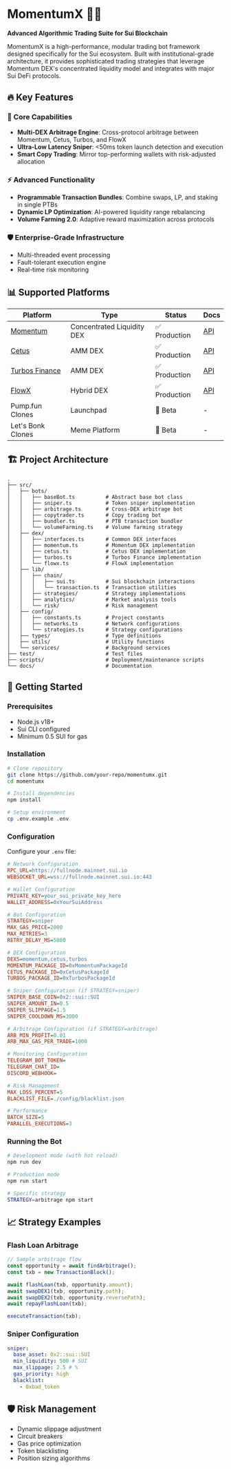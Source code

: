 
# MomentumX 🧠🚀

**Advanced Algorithmic Trading Suite for Sui Blockchain**

MomentumX is a high-performance, modular trading bot framework designed specifically for the Sui ecosystem. Built with institutional-grade architecture, it provides sophisticated trading strategies that leverage Momentum DEX's concentrated liquidity model and integrates with major Sui DeFi protocols.

## 🔥 Key Features

### 🚀 Core Capabilities
- **Multi-DEX Arbitrage Engine**: Cross-protocol arbitrage between Momentum, Cetus, Turbos, and FlowX
- **Ultra-Low Latency Sniper**: <50ms token launch detection and execution
- **Smart Copy Trading**: Mirror top-performing wallets with risk-adjusted allocation

### ⚡ Advanced Functionality
- **Programmable Transaction Bundles**: Combine swaps, LP, and staking in single PTBs
- **Dynamic LP Optimization**: AI-powered liquidity range rebalancing
- **Volume Farming 2.0**: Adaptive reward maximization across protocols

### 🛡️ Enterprise-Grade Infrastructure
- Multi-threaded event processing
- Fault-tolerant execution engine
- Real-time risk monitoring

## 📊 Supported Platforms

| Platform | Type | Status | Docs |
|----------|------|--------|------|
| [Momentum](https://momentum.xyz) | Concentrated Liquidity DEX | ✅ Production | [API](https://docs.momentum.xyz) |
| [Cetus](https://cetus.zone) | AMM DEX | ✅ Production | [API](https://docs.cetus.zone) |
| [Turbos Finance](https://turbos.finance) | AMM DEX | ✅ Production | [API](https://docs.turbos.finance) |
| [FlowX](https://flowx.finance) | Hybrid DEX | ✅ Production | [API](https://docs.flowx.finance) |
| Pump.fun Clones | Launchpad | 🔧 Beta | - |
| Let's Bonk Clones | Meme Platform | 🔧 Beta | - |

## 🏗 Project Architecture

```text
.
├── src/
│   ├── bots/
│   │   ├── baseBot.ts          # Abstract base bot class
│   │   ├── sniper.ts           # Token sniper implementation
│   │   ├── arbitrage.ts        # Cross-DEX arbitrage bot
│   │   ├── copytrader.ts       # Copy trading bot
│   │   ├── bundler.ts          # PTB transaction bundler
│   │   └── volumeFarming.ts    # Volume farming strategy
│   ├── dex/
│   │   ├── interfaces.ts       # Common DEX interfaces
│   │   ├── momentum.ts         # Momentum DEX implementation
│   │   ├── cetus.ts            # Cetus DEX implementation
│   │   ├── turbos.ts           # Turbos Finance implementation
│   │   └── flowx.ts            # FlowX implementation
│   ├── lib/
│   │   ├── chain/
│   │   │   ├── sui.ts          # Sui blockchain interactions
│   │   │   └── transaction.ts  # Transaction utilities
│   │   ├── strategies/         # Strategy implementations
│   │   ├── analytics/          # Market analysis tools
│   │   └── risk/               # Risk management
│   ├── config/
│   │   ├── constants.ts        # Project constants
│   │   ├── networks.ts         # Network configurations
│   │   └── strategies.ts       # Strategy configurations
│   ├── types/                  # Type definitions
│   ├── utils/                  # Utility functions
│   └── services/               # Background services
├── test/                       # Test files
├── scripts/                    # Deployment/maintenance scripts
└── docs/                       # Documentation
```

## 🚀 Getting Started

### Prerequisites
- Node.js v18+
- Sui CLI configured
- Minimum 0.5 SUI for gas

### Installation
```bash
# Clone repository
git clone https://github.com/your-repo/momentumx.git
cd momentumx

# Install dependencies
npm install

# Setup environment
cp .env.example .env
```

### Configuration
Configure your `.env` file:
```ini
# Network Configuration
RPC_URL=https://fullnode.mainnet.sui.io
WEBSOCKET_URL=wss://fullnode.mainnet.sui.io:443

# Wallet Configuration
PRIVATE_KEY=your_sui_private_key_here
WALLET_ADDRESS=0xYourSuiAddress

# Bot Configuration
STRATEGY=sniper
MAX_GAS_PRICE=2000
MAX_RETRIES=3
RETRY_DELAY_MS=5000

# DEX Configuration
DEXS=momentum,cetus,turbos
MOMENTUM_PACKAGE_ID=0xMomentumPackageId
CETUS_PACKAGE_ID=0xCetusPackageId
TURBOS_PACKAGE_ID=0xTurbosPackageId

# Sniper Configuration (if STRATEGY=sniper)
SNIPER_BASE_COIN=0x2::sui::SUI
SNIPER_AMOUNT_IN=0.5
SNIPER_SLIPPAGE=1.5
SNIPER_COOLDOWN_MS=3000

# Arbitrage Configuration (if STRATEGY=arbitrage)
ARB_MIN_PROFIT=0.01
ARB_MAX_GAS_PER_TRADE=1000

# Monitoring Configuration
TELEGRAM_BOT_TOKEN=
TELEGRAM_CHAT_ID=
DISCORD_WEBHOOK=

# Risk Management
MAX_LOSS_PERCENT=5
BLACKLIST_FILE=./config/blacklist.json

# Performance
BATCH_SIZE=5
PARALLEL_EXECUTIONS=3
```

### Running the Bot
```bash
# Development mode (with hot reload)
npm run dev

# Production mode
npm run start

# Specific strategy
STRATEGY=arbitrage npm start
```

## 📈 Strategy Examples

### Flash Loan Arbitrage
```typescript
// Sample arbitrage flow
const opportunity = await findArbitrage();
const txb = new TransactionBlock();

await flashLoan(txb, opportunity.amount);
await swapDEX1(txb, opportunity.path);
await swapDEX2(txb, opportunity.reversePath);
await repayFlashLoan(txb);

executeTransaction(txb);
```

### Sniper Configuration
```yaml
sniper:
  base_asset: 0x2::sui::SUI
  min_liquidity: 500 # SUI
  max_slippage: 2.5 # %
  gas_priority: high
  blacklist:
    - 0xbad_token
```

## 🛡 Risk Management
- Dynamic slippage adjustment
- Circuit breakers
- Gas price optimization
- Token blacklisting
- Position sizing algorithms

